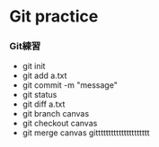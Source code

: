 # Git practice

### Git練習

- git init   
- git add a.txt
- git commit -m "message"
- git status
- git diff a.txt
- git branch canvas
- git checkout canvas
- git merge canvas
gittttttttttttttttttttt